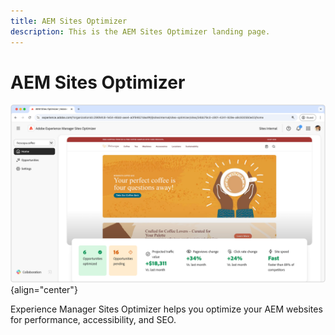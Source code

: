 ```yaml
---
title: AEM Sites Optimizer 
description: This is the AEM Sites Optimizer landing page.
---
```


# AEM Sites Optimizer

![Experience Manager Sites Optimizer](./assets/sites-optimizer/hero.png){align="center"}

Experience Manager Sites Optimizer helps you optimize your AEM websites for performance, accessibility, and SEO.

<!-- CARDS 

* ./opportunity-types/overview.md
* ./documentation/overview.md
* ./tutorial/overview.md

-->